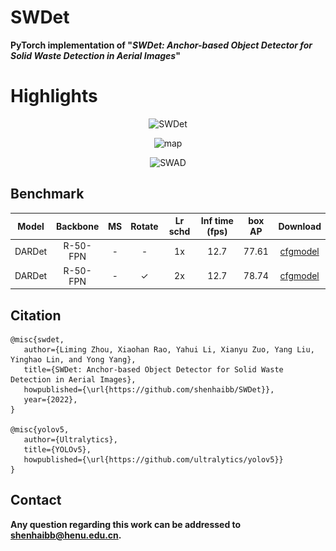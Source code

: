 # SWDet
**PyTorch implementation of "*SWDet: Anchor-based Object Detector for Solid Waste Detection in Aerial Images*"**

# Highlights
  <p align="center"> <img src="![image](https://github.com/shenhaibb/SWDet/blob/main/imgs/SWDet.jpg)" alt="SWDet"></p>
  <p align="center"> <img src="![image](https://github.com/shenhaibb/SWDet/blob/main/imgs/map.jpg)" alt="map"></p>
  <p align="center"> <img src="![image](https://github.com/shenhaibb/SWDet/blob/main/imgs/SWAD.jpg)" alt="SWAD"></p>

## Benchmark
|Model          |    Backbone     |    MS  |  Rotate | Lr schd  | Inf time (fps) | box AP| Download|
|:-------------:| :-------------: | :-----:| :-----: | :-----:  | :------------: | :----: | :---------------------------------------------------------------------------------------: |
|DARDet         |    R-50-FPN     |   -     |  -     |   1x     |      12.7      |  77.61 | [cfg](configs/DARDet/dardet_r50_fpn_1x_dcn_test.py)[model](https://pan.baidu.com/s/1aspypaz8a7QvFyUdDR986g)    |
|DARDet         |    R-50-FPN     |   -     |  ✓    |   2x     |      12.7      |  78.74 |  [cfg](configs/DARDet/dardet_r50_fpn_1x_dcn_rotate_test.py)[model](https://pan.baidu.com/s/1VPsAB3Kb90IqJTluH6lFHw)     |

## Citation
```
@misc{swdet,
   author={Liming Zhou, Xiaohan Rao, Yahui Li, Xianyu Zuo, Yang Liu, Yinghao Lin, and Yong Yang},
   title={SWDet: Anchor-based Object Detector for Solid Waste Detection in Aerial Images},
   howpublished={\url{https://github.com/shenhaibb/SWDet}},
   year={2022},
}

@misc{yolov5,
   author={Ultralytics},
   title={YOLOv5},
   howpublished={\url{https://github.com/ultralytics/yolov5}}
}
```

## Contact
**Any question regarding this work can be addressed to [shenhaibb@henu.edu.cn](shenhaibb@henu.edu.cn).**

